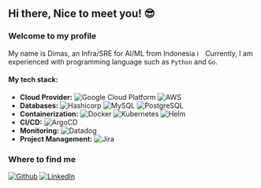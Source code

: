 ## Hi there, Nice to meet you! 😎

### Welcome to my profile

My name is Dimas, an Infra/SRE for AI/ML from Indonesia <img width="13" height="13" alt="image" src="https://github.com/user-attachments/assets/fd74450d-8f26-4287-a933-b7a13c7a62bf" /> Currently, I am experienced with programming language such as `Python` and `Go`. 

####  My tech stack:

-  **Cloud Provider:** <img alt="Google Cloud Platform" src="https://img.shields.io/badge/-Google_Cloud_Platform-1a73e8?style=flat-square&logo=google-cloud&logoColor=white" /> <img alt="AWS" src="https://img.shields.io/badge/-AWS-orange.svg?logo=aws&logoColor=white" />
- **Databases:** <img alt="Hashicorp" src="https://img.shields.io/badge/-Vault-5849BE.svg?logo=hashicorp&logoColor=white" /> <img alt="MySQL" src="https://img.shields.io/badge/-MySQL-4479A1.svg?logo=MySQL&logoColor=white" /> <img alt="PostgreSQL" src="https://img.shields.io/badge/-PostgreSQL-4169E1.svg?logo=PostgreSQL&logoColor=white" />
- **Containerization:** <img alt="Docker" src="https://img.shields.io/badge/-Docker-46a2f1?style=flat-square&logo=docker&logoColor=white" /> <img alt="Kubernetes" src="https://img.shields.io/badge/-Kubernetes-326CE5.svg?logo=kubernetes&logoColor=white" /> <img alt="Helm" src="https://img.shields.io/badge/-Helm-0F1689.svg?logo=Helm&logoColor=white" />
- **CI/CD:** <img alt="ArgoCD" src="https://img.shields.io/badge/-ArgoCD-EF7B4D.svg?logo=Argo&logoColor=white" />
- **Monitoring:** <img alt="Datadog" src="https://img.shields.io/badge/-Datadog-632CA6.svg?logo=Datadog&logoColor=white" />
- **Project Management:** <img alt="Jira" src="https://img.shields.io/badge/-Jira-0052CC.svg?logo=Jira&logoColor=white" />

</p>

<h3>Where to find me</h3>
<p><a href="https://github.com/DimasAdinugroho" target="_blank"><img alt="Github" src="https://img.shields.io/badge/GitHub-%2312100E.svg?&style=for-the-badge&logo=Github&logoColor=white" /></a> <a href="https://www.linkedin.com/in/dimasadinugrohos" target="_blank"><img alt="LinkedIn" src="https://img.shields.io/badge/linkedin-%230077B5.svg?&style=for-the-badge&logo=linkedin&logoColor=white" /></a>
</p>

<!--
**DimasAdinugroho/DimasAdinugroho** is a ✨ _special_ ✨ repository because its `README.md` (this file) appears on your GitHub profile.

Here are some ideas to get you started:

- 🔭 I’m currently working on ...
- 🌱 I’m currently learning ...
- 👯 I’m looking to collaborate on ...
- 🤔 I’m looking for help with ...
- 💬 Ask me about ...
- 📫 How to reach me: ...
- 😄 Pronouns: ...
- ⚡ Fun fact: ...
-->
